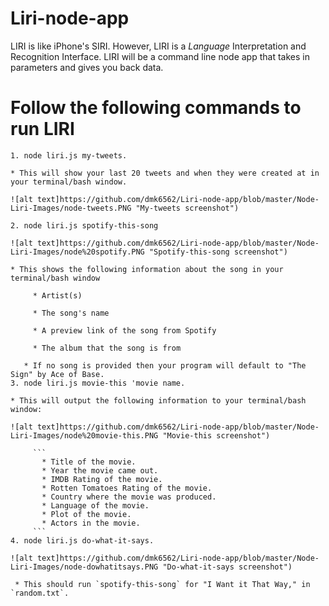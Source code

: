 # Liri-node-app
LIRI is like iPhone's SIRI. However, LIRI is a _Language_ Interpretation and Recognition Interface. LIRI will be a command line node app that takes in parameters and gives you back data.

# Follow the following commands to run LIRI
```
1. node liri.js my-tweets.

* This will show your last 20 tweets and when they were created at in your terminal/bash window.

![alt text]https://github.com/dmk6562/Liri-node-app/blob/master/Node-Liri-Images/node-tweets.PNG "My-tweets screenshot")

2. node liri.js spotify-this-song

![alt text]https://github.com/dmk6562/Liri-node-app/blob/master/Node-Liri-Images/node%20spotify.PNG "Spotify-this-song screenshot")

* This shows the following information about the song in your terminal/bash window

     * Artist(s)
     
     * The song's name
     
     * A preview link of the song from Spotify
     
     * The album that the song is from

   * If no song is provided then your program will default to "The Sign" by Ace of Base.
3. node liri.js movie-this 'movie name.

* This will output the following information to your terminal/bash window:

![alt text]https://github.com/dmk6562/Liri-node-app/blob/master/Node-Liri-Images/node%20movie-this.PNG "Movie-this screenshot")

     ```
       * Title of the movie.
       * Year the movie came out.
       * IMDB Rating of the movie.
       * Rotten Tomatoes Rating of the movie.
       * Country where the movie was produced.
       * Language of the movie.
       * Plot of the movie.
       * Actors in the movie.
     ```
4. node liri.js do-what-it-says.

![alt text]https://github.com/dmk6562/Liri-node-app/blob/master/Node-Liri-Images/node-dowhatitsays.PNG "Do-what-it-says screenshot")

 * This should run `spotify-this-song` for "I Want it That Way," in `random.txt`.

```

